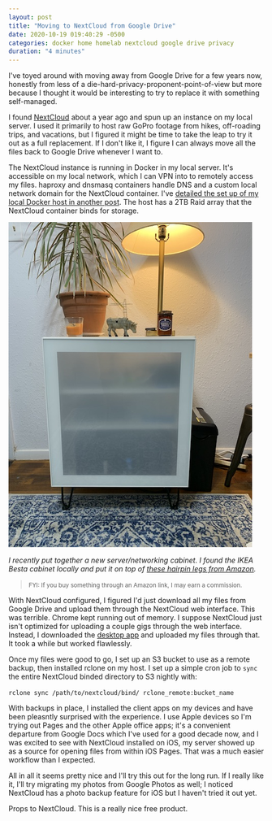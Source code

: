```yaml
---
layout: post
title: "Moving to NextCloud from Google Drive"
date: 2020-10-19 019:40:29 -0500
categories: docker home homelab nextcloud google drive privacy
duration: "4 minutes"
---
```


I've toyed around with moving away from Google Drive for a few years now, honestly from less of a die-hard-privacy-proponent-point-of-view but more because I thought it would be interesting to try to replace it with something self-managed.

I found [NextCloud](http://nextcloud.com/) about a year ago and spun up an instance on my local server. I used it primarily to host raw GoPro footage from hikes, off-roading trips, and vacations, but I figured it might be time to take the leap to try it out as a full replacement. If I don't like it, I figure I can always move all the files back to Google Drive whenever I want to.

The NextCloud instance is running in Docker in my local server. It's accessible on my local network, which I can VPN into to remotely access my files. haproxy and dnsmasq containers handle DNS and a custom local network domain for the NextCloud container. I've [detailed the set up of my local Docker host in another post](http://localhost:4000/docker/home/vpn/homelab/2020/05/03/setting-up-a-home-vpn-on-docker.html). The host has a 2TB Raid array that the NextCloud container binds for storage.

![The new cabinet](/assets/images/posts/new-cabinet.jpg)

_I recently put together a new server/networking cabinet. I found the IKEA Besta cabinet locally and put it on top of [these hairpin legs from Amazon](https://amzn.to/3jcVPgQ)._

> <small>FYI: If you buy something through an Amazon link, I may earn a commission.</small>

With NextCloud configured, I figured I'd just download all my files from Google Drive and upload them through the NextCloud web interface. This was terrible. Chrome kept running out of memory. I suppose NextCloud just isn't optimized for uploading a couple gigs through the web interface. Instead, I downloaded the [desktop app](https://nextcloud.com/install/#) and uploaded my files through that. It took a while but worked flawlessly.

Once my files were good to go, I set up an S3 bucket to use as a remote backup, then installed rclone on my host. I set up a simple cron job to `sync` the entire NextCloud binded directory to S3 nightly with:

`rclone sync /path/to/nextcloud/bind/ rclone_remote:bucket_name`

With backups in place, I installed the client apps on my devices and have been pleasntly surprised with the experience. I use Apple devices so I'm trying out Pages and the other Apple office apps; it's a convenient departure from Google Docs which I've used for a good decade now, and I was excited to see with NextCloud installed on iOS, my server showed up as a source for opening files from within iOS Pages. That was a much easier workflow than I expected.

All in all it seems pretty nice and I'll try this out for the long run. If I really like it, I'll try migrating my photos from Google Photos as well; I noticed NextCloud has a photo backup feature for iOS but I haven't tried it out yet.

Props to NextCloud. This is a really nice free product.
